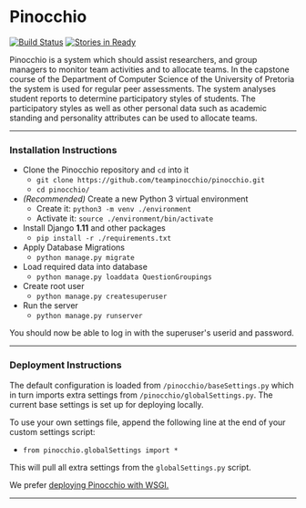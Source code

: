# Pinocchio
[![Build Status](https://travis-ci.org/teampinocchio/pinocchio.svg?branch=master)](https://travis-ci.org/teampinocchio/pinocchio)
[![Stories in Ready](https://badge.waffle.io/teampinocchio/pinocchio.png?label=ready&title=Ready)](https://waffle.io/teampinocchio/pinocchio)

Pinocchio is a system which should assist researchers, and group managers to monitor team activities and to allocate teams. In the capstone course of the Department of Computer Science of the University of Pretoria the system is used for regular peer assessments. The system analyses student  reports to determine participatory styles of students. The participatory styles as well as other personal data such as academic standing and personality attributes can be used to allocate teams.  

-------------

### Installation Instructions
- Clone the Pinocchio repository and `cd` into it
    - `git clone https://github.com/teampinocchio/pinocchio.git`
    - `cd pinocchio/`
- _(Recommended)_ Create a new Python 3 virtual environment
    - Create it: `python3 -m venv ./environment`
    - Activate it: `source ./environment/bin/activate`
- Install Django **1.11** and other packages
    - `pip install -r ./requirements.txt`
- Apply Database Migrations
    - `python manage.py migrate`
- Load required data into database
    - `python manage.py loaddata QuestionGroupings`
- Create root user
    - `python manage.py createsuperuser` 
- Run the server
    - `python manage.py runserver`
    
You should now be able to log in with the superuser's userid and password.

-------------


### Deployment Instructions
The default configuration is loaded from `/pinocchio/baseSettings.py` which in turn imports extra
settings from `/pinocchio/globalSettings.py`. The current base settings is set up for deploying locally.

To use your own settings file, append the following line at the end of your custom settings script:
- `from pinocchio.globalSettings import *`

This will pull all extra settings from the `globalSettings.py` script.

We prefer [deploying Pinocchio with WSGI.](https://docs.djangoproject.com/en/1.11/howto/deployment/wsgi/)

-------------
